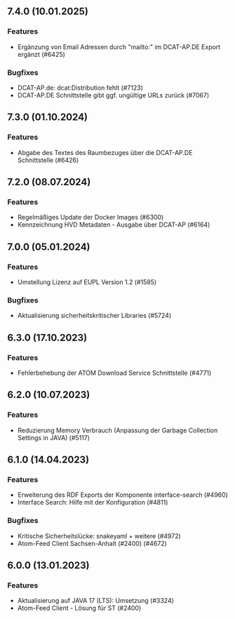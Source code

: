 
## 7.4.0 (10.01.2025)

### Features

* Ergänzung von Email Adressen durch "mailto:" im DCAT-AP.DE Export ergänzt (#6425)

### Bugfixes

* DCAT-AP.de: dcat:Distribution fehlt (#7123)
* DCAT-AP.DE Schnittstelle gibt ggf. ungültige URLs zurück (#7067)
    
## 7.3.0 (01.10.2024)

### Features

* Abgabe des Textes des Raumbezuges über die DCAT-AP.DE Schnittstelle (#6426)

    
## 7.2.0 (08.07.2024)

### Features

* Regelmäßiges Update der Docker Images (#6300)
* Kennzeichnung HVD Metadaten - Ausgabe über DCAT-AP (#6164)

    
## 7.0.0 (05.01.2024)

### Features

* Umstellung Lizenz auf EUPL Version 1.2 (#1585)

### Bugfixes

* Aktualisierung sicherheitskritischer Libraries (#5724)
    
## 6.3.0 (17.10.2023)

### Features

* Fehlerbehebung der ATOM Download Service Schnittstelle (#4771)

    
## 6.2.0 (10.07.2023)

### Features

* Reduzierung Memory Verbrauch (Anpassung der Garbage Collection Settings in JAVA) (#5117)




    
## 6.1.0 (14.04.2023)

### Features

* Erweiterung des RDF Exports der Komponente interface-search  (#4960)
* Interface Search: Hilfe mit der Konfiguration (#4811)

### Bugfixes

* Kritische Sicherheitslücke: snakeyaml + weitere  (#4972)
* Atom-Feed Client Sachsen-Anhalt (#2400)  (#4672)
    
## 6.0.0 (13.01.2023)

### Features

* Aktualisierung auf JAVA 17 (LTS): Umsetzung (#3324)
* Atom-Feed Client - Lösung für ST (#2400)




    